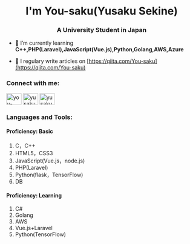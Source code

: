 <h1 align="center">I'm You-saku(Yusaku Sekine)</h1>
<h3 align="center">A University Student in Japan</h3>

- 🌱 I’m currently learning **C++,PHP(Laravel),JavaScript(Vue.js),Python,Golang,AWS,Azure**

- 📝 I regulary write articles on [https://qiita.com/You-saku](https://qiita.com/You-saku)

<h3 align="left">Connect with me:</h3>
<p align="left">
<a href="https://twitter.com/Usaku33981514" target="blank"><img align="center" src="https://cdn.jsdelivr.net/npm/simple-icons@3.0.1/icons/twitter.svg" alt="you-saku" height="30" width="40" /></a>
<a href="https://linkedin.com/in/yusaku-sekine-609368200/" target="blank"><img align="center" src="https://cdn.jsdelivr.net/npm/simple-icons@3.0.1/icons/linkedin.svg" alt="yusaku sekine" height="30" width="40" /></a>
<a href="https://fb.com/profile.php?id=100027706541014" target="blank"><img align="center" src="https://cdn.jsdelivr.net/npm/simple-icons@3.0.1/icons/facebook.svg" alt="yusaku sekine" height="30" width="40" /></a>
</p>

<h3 align="left">Languages and Tools:</h3>
<h4>Proficiency: Basic</h4>
<ol>
    <li>C，C++</li>
    <li>HTML5，CSS3</li>
    <li>JavaScript(Vue.js，node.js)</li>
    <li>PHP(Laravel)</li>
    <li>Python(flask，TensorFlow)</li>
    <li>DB</li>
</ol>
<h4>Proficiency: Learning</h4>
<ol>
    <li>C#</li>
    <li>Golang</li>
    <li>AWS</li>
    <li>Vue.js+Laravel</li>
    <li>Python(TensorFlow)</li>
</ol>